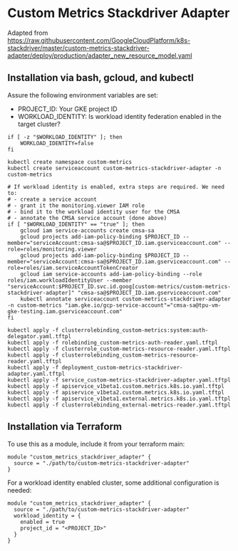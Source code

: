 # Custom Metrics Stackdriver Adapter

Adapted from https://raw.githubusercontent.com/GoogleCloudPlatform/k8s-stackdriver/master/custom-metrics-stackdriver-adapter/deploy/production/adapter_new_resource_model.yaml

## Installation via bash, gcloud, and kubectl

Assure the following environment variables are set:
   - PROJECT_ID: Your GKE project ID
   - WORKLOAD_IDENTITY: Is workload identity federation enabled in the target cluster?

```
if [ -z "$WORKLOAD_IDENTITY" ]; then
    WORKLOAD_IDENTITY=false
fi

kubectl create namespace custom-metrics
kubectl create serviceaccount custom-metrics-stackdriver-adapter -n custom-metrics

# If workload identity is enabled, extra steps are required. We need to:
# - create a service account
# - grant it the monitoring.viewer IAM role
# - bind it to the workload identity user for the CMSA
# - annotate the CMSA service account (done above)
if [ "$WORKLOAD_IDENTITY" == "true" ]; then
    gcloud iam service-accounts create cmsa-sa
    gcloud projects add-iam-policy-binding $PROJECT_ID --member="serviceAccount:cmsa-sa@$PROJECT_ID.iam.gserviceaccount.com" --role=roles/monitoring.viewer
    gcloud projects add-iam-policy-binding $PROJECT_ID --member="serviceAccount:cmsa-sa@$PROJECT_ID.iam.gserviceaccount.com" --role=roles/iam.serviceAccountTokenCreator
    gcloud iam service-accounts add-iam-policy-binding --role roles/iam.workloadIdentityUser --member "serviceAccount:$PROJECT_ID.svc.id.goog[custom-metrics/custom-metrics-stackdriver-adapter]" "cmsa-sa@$PROJECT_ID.iam.gserviceaccount.com"
    kubectl annotate serviceaccount custom-metrics-stackdriver-adapter -n custom-metrics "iam.gke.io/gcp-service-account"="cmsa-sa@tpu-vm-gke-testing.iam.gserviceaccount.com"
fi

kubectl apply -f clusterrolebinding_custom-metrics:system:auth-delegator.yaml.tftpl
kubectl apply -f rolebinding_custom-metrics-auth-reader.yaml.tftpl
kubectl apply -f clusterrole_custom-metrics-resource-reader.yaml.tftpl
kubectl apply -f clusterrolebinding_custom-metrics-resource-reader.yaml.tftpl
kubectl apply -f deployment_custom-metrics-stackdriver-adapter.yaml.tftpl
kubectl apply -f service_custom-metrics-stackdriver-adapter.yaml.tftpl
kubectl apply -f apiservice_v1beta1.custom.metrics.k8s.io.yaml.tftpl
kubectl apply -f apiservice_v1beta2.custom.metrics.k8s.io.yaml.tftpl
kubectl apply -f apiservice_v1beta1.external.metrics.k8s.io.yaml.tftpl
kubectl apply -f clusterrolebinding_external-metrics-reader.yaml.tftpl
```

## Installation via Terraform

To use this as a module, include it from your terraform main:

```
module "custom_metrics_stackdriver_adapter" {
  source = "./path/to/custom-metrics-stackdriver-adapter"
}
```

For a workload identity enabled cluster, some additional configuration is
needed:

```
module "custom_metrics_stackdriver_adapter" {
  source = "./path/to/custom-metrics-stackdriver-adapter"
  workload_identity = {
    enabled = true
    project_id = "<PROJECT_ID>"
  }
}
```